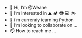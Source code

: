 - 👋 Hi, I’m @Weane
- 👀 I’m interested in ⛰️ 🏕️ 📷 💻 🚲
- 🌱 I’m currently learning Python
- 💞️ I’m looking to collaborate on ...
- 📫 How to reach me ...

<!---
Weane/Weane is a ✨ special ✨ repository because its `README.md` (this file) appears on your GitHub profile.
You can click the Preview link to take a look at your changes.
--->

